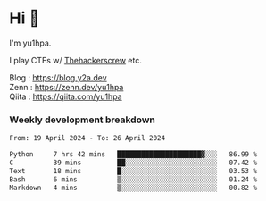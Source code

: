 # Hi 👋

I'm yu1hpa.

I play CTFs w/ [Thehackerscrew](https://www.thehackerscrew.team/) etc.

Blog : https://blog.y2a.dev  
Zenn : https://zenn.dev/yu1hpa  
Qiita : https://qiita.com/yu1hpa  

### Weekly development breakdown

<!--START_SECTION:waka-->

```txt
From: 19 April 2024 - To: 26 April 2024

Python     7 hrs 42 mins   █████████████████████▓░░░   86.99 %
C          39 mins         ██░░░░░░░░░░░░░░░░░░░░░░░   07.42 %
Text       18 mins         █░░░░░░░░░░░░░░░░░░░░░░░░   03.53 %
Bash       6 mins          ▒░░░░░░░░░░░░░░░░░░░░░░░░   01.24 %
Markdown   4 mins          ▒░░░░░░░░░░░░░░░░░░░░░░░░   00.82 %
```

<!--END_SECTION:waka-->

